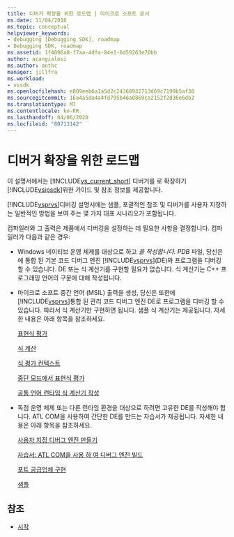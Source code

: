 ```yaml
---
title: 디버거 확장을 위한 로드맵 | 마이크로 소프트 문서
ms.date: 11/04/2016
ms.topic: conceptual
helpviewer_keywords:
- debugging [Debugging SDK], roadmap
- Debugging SDK, roadmap
ms.assetid: 1f4096a8-f7aa-4dfa-84e1-6d59263e70bb
author: acangialosi
ms.author: anthc
manager: jillfra
ms.workload:
- vssdk
ms.openlocfilehash: e809eeb6a1a5d2c24368932713d69c7199b5af38
ms.sourcegitcommit: 16a4a5da4a4fd795b46a0869ca2152f2d36e6db2
ms.translationtype: MT
ms.contentlocale: ko-KR
ms.lasthandoff: 04/06/2020
ms.locfileid: "80713142"
---
```

# <a name="roadmap-for-extending-the-debugger"></a>디버거 확장을 위한 로드맵
이 설명서에서는 [!INCLUDE[vs_current_short](../../code-quality/includes/vs_current_short_md.md)] 디버거를 로 확장하기 [!INCLUDE[vsipsdk](../../extensibility/includes/vsipsdk_md.md)]위한 가이드 및 참조 정보를 제공합니다.

 [!INCLUDE[vsprvs](../../code-quality/includes/vsprvs_md.md)]디버깅 설명서에는 샘플, 포괄적인 참조 및 디버거를 사용자 지정하는 일반적인 방법을 보여 주는 몇 가지 대표 시나리오가 포함됩니다.

 컴파일러와 그 출력은 제품에서 디버깅을 설정하는 데 필요한 사항을 결정합니다. 컴파일러가 다음과 같은 경우:

- Windows 네이티브 운영 체제를 대상으로 하고 *을 작성합니다. PDB* 파일, 당신은 에 통합 된 기본 코드 디버그 엔진 [!INCLUDE[vsprvs](../../code-quality/includes/vsprvs_md.md)](DE)와 프로그램을 디버깅 할 수 있습니다. DE 또는 식 계산기를 구현할 필요가 없습니다. 식 계산기는 C++ 프로그래밍 언어의 구문에 대해 작성됩니다.

- 마이크로 소프트 중간 언어 (MSIL) 출력을 생성, 당신은 또한에 [!INCLUDE[vsprvs](../../code-quality/includes/vsprvs_md.md)]통합 된 관리 코드 디버그 엔진 DE로 프로그램을 디버깅 할 수 있습니다. 따라서 식 계산기만 구현하면 됩니다. 샘플 식 계산기는 제공됩니다. 자세한 내용은 아래 항목을 참조하세요.

   [표현식 평가](../../extensibility/debugger/expression-evaluation-visual-studio-debugging-sdk.md)

   [식 계산](../../extensibility/debugger/evaluating-expressions.md)

   [식 평가 컨텍스트](../../extensibility/debugger/expression-evaluation-context.md)

   [중단 모드에서 표현식 평가](../../extensibility/debugger/expression-evaluation-in-break-mode.md)

   [공통 언어 런타임 식 계산기 작성](../../extensibility/debugger/writing-a-common-language-runtime-expression-evaluator.md)

- 독점 운영 체제 또는 다른 런타임 환경을 대상으로 하려면 고유한 DE를 작성해야 합니다. ATL COM을 사용하여 간단한 DE를 만드는 자습서가 제공됩니다. 자세한 내용은 아래 항목을 참조하세요.

   [사용자 지정 디버그 엔진 만들기](../../extensibility/debugger/creating-a-custom-debug-engine.md)

   [자습서: ATL COM을 사용 하 여 디버그 엔진 빌드](https://msdn.microsoft.com/library/9097b71e-1fe7-48f7-bc00-009e25940c24)

   [포트 공급업체 구현](../../extensibility/debugger/implementing-a-port-supplier.md)

   [샘플](../../extensibility/debugger/visual-studio-debugging-samples.md)

## <a name="see-also"></a>참조
- [시작](../../extensibility/debugger/getting-started-with-debugger-extensibility.md)
